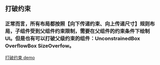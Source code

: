 ## 打破约束
### 正常而言，所有布局都按照【向下传递约束、向上传递尺寸】规则布局，子组件受到父组件约束限制，需要在父组件的约束条件下绘制UI。但是也有可以打破父级约束的组件：UnconstrainedBox  OverflowBox SizeOverfow。

   [ 打破约束 demo ]( https://github.com/pheromone/Flutter_learn_demo/tree/master/%E5%8A%9F%E8%83%BD%E7%B1%BBWidget/%E6%89%93%E7%A0%B4%E7%BA%A6%E6%9D%9F/unconstant_demo )    <br/>



